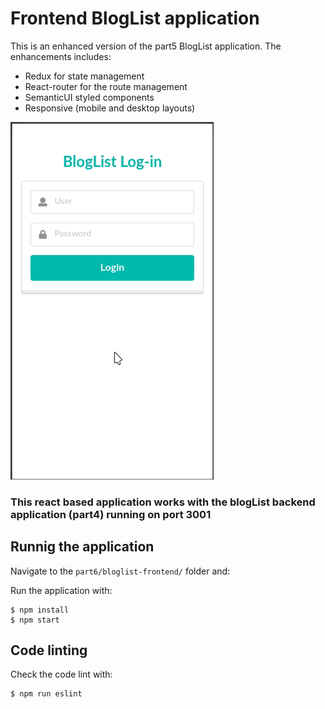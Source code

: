 # Frontend BlogList application

This is an enhanced version of the part5 BlogList application. The enhancements includes:
- Redux for state management 
- React-router for the route management
- SemanticUI styled components
- Responsive (mobile and desktop layouts)

![](demo.gif)

### This react based application works with the blogList backend application (part4) running on port 3001

## Runnig the application
Navigate to the `part6/bloglist-frontend/` folder and:

Run the application with:
```
$ npm install
$ npm start
```

## Code linting
Check the code lint with:
```
$ npm run eslint
```
